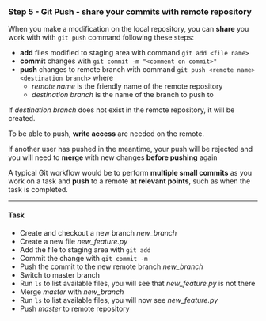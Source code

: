 ### Step 5 - Git Push - share your commits with remote repository

When you make a modification on the local repository, you can **share** you work with with `git push` command following these steps:

- **add** files modified to staging area with command `git add <file name>`
- **commit** changes with `git commit -m "<comment on commit>"`
- **push** changes to remote branch with command `git push <remote name> <destination branch>` where
	- *remote name* is the friendly name of the remote repository
	- *destination branch* is the name of the branch to push to

If *destination branch* does not exist in the remote repository, it will be created. 

To be able to push, **write access** are needed on the remote.

If another user has pushed in the meantime, your push will be rejected and you will need to **merge** with new changes **before pushing** again

A typical Git workflow would be to perform **multiple small commits** as you work on a task and **push** to a remote **at relevant points**, such as when the task is completed.
 
 ---

#### Task

- Create and checkout a new branch *new_branch*
- Create a new file *new_feature.py*
- Add the file to staging area with `git add`
- Commit the change with `git commit -m`
- Push the commit to the new remote branch *new_branch*
- Switch to master branch
- Run `ls` to list available files, you will see that *new_feature.py* is not there
- Merge *master* with *new_branch*
- Run `ls` to list available files, you will now see *new_feature.py*
- Push *master* to remote repository
